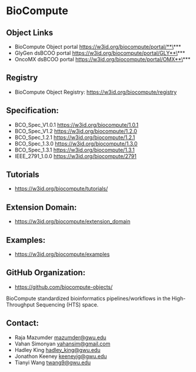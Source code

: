 # BioCompute

## Object Links

- BioCompute Object portal https://w3id.org/biocompute/portal/**\***
- GlyGen dsBCOO portal https://w3id.org/biocompute/portal/GLY**\***
- OncoMX dsBCOO portal https://w3id.org/biocompute/portal/OMX**\***

## Registry

- BioCompute Object Registry: https://w3id.org/biocompute/registry

## Specification:

- BCO_Spec_V1.0.1 https://w3id.org/biocompute/1.0.1
- BCO_Spec_V1.2 https://w3id.org/biocompute/1.2.0
- BCO_Spec_1.2.1 https://w3id.org/biocompute/1.2.1
- BCO_Spec_1.3.0 https://w3id.org/biocompute/1.3.0
- BCO_Spec_1.3.1 https://w3id.org/biocompute/1.3.1
- IEEE_2791_1.0.0 https://w3id.org/biocompute/2791

## Tutorials

- https://w3id.org/biocompute/tutorials/

## Extension Domain:

- https://w3id.org/biocompute/extension_domain

## Examples:

- https://w3id.org/biocompute/examples

## GitHub Organization:

- https://github.com/biocompute-objects/

BioCompute standardized bioinformatics pipelines/workflows in the High-Throughput Sequencing (HTS) space.

## Contact:

- Raja Mazumder <mazumder@gwu.edu>
- Vahan Simonyan <vahansim@gmail.com>
- Hadley King <hadley_king@gwu.edu>
- Jonathon Keeney <keeneyjg@gwu.edu>
- Tianyi Wang <twang9@gwu.edu>

